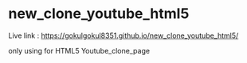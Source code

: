 # new_clone_youtube_html5

Live link : https://gokulgokul8351.github.io/new_clone_youtube_html5/

only using for HTML5 Youtube_clone_page
